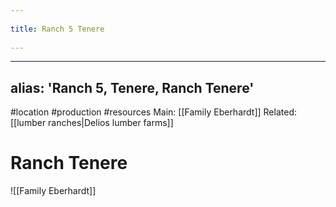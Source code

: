 --- 
title: Ranch 5 Tenere 
---
---
alias: 'Ranch 5, Tenere, Ranch Tenere'
---
#location #production #resources 
Main: [[Family Eberhardt]]
Related: [[lumber ranches|Delios lumber farms]]

# Ranch Tenere
![[Family Eberhardt]]
